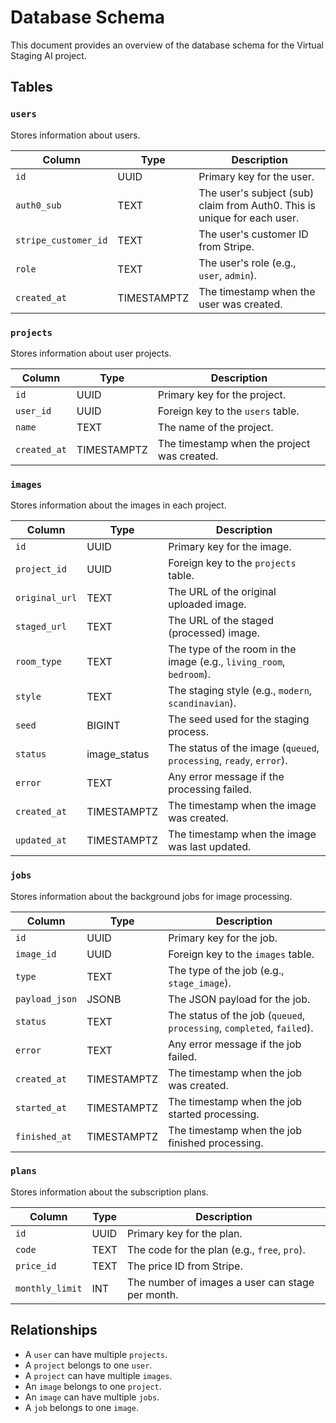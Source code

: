 # Database Schema

This document provides an overview of the database schema for the Virtual Staging AI project.

## Tables

### `users`

Stores information about users.

| Column               | Type        | Description                                                              |
| -------------------- | ----------- | ------------------------------------------------------------------------ |
| `id`                 | UUID        | Primary key for the user.                                                |
| `auth0_sub`          | TEXT        | The user's subject (sub) claim from Auth0. This is unique for each user. |
| `stripe_customer_id` | TEXT        | The user's customer ID from Stripe.                                      |
| `role`               | TEXT        | The user's role (e.g., `user`, `admin`).                                 |
| `created_at`         | TIMESTAMPTZ | The timestamp when the user was created.                                 |

### `projects`

Stores information about user projects.

| Column       | Type        | Description                                 |
| ------------ | ----------- | ------------------------------------------- |
| `id`         | UUID        | Primary key for the project.                |
| `user_id`    | UUID        | Foreign key to the `users` table.           |
| `name`       | TEXT        | The name of the project.                    |
| `created_at` | TIMESTAMPTZ | The timestamp when the project was created. |

### `images`

Stores information about the images in each project.

| Column         | Type         | Description                                                         |
| -------------- | ------------ | ------------------------------------------------------------------- |
| `id`           | UUID         | Primary key for the image.                                          |
| `project_id`   | UUID         | Foreign key to the `projects` table.                                |
| `original_url` | TEXT         | The URL of the original uploaded image.                             |
| `staged_url`   | TEXT         | The URL of the staged (processed) image.                            |
| `room_type`    | TEXT         | The type of the room in the image (e.g., `living_room`, `bedroom`). |
| `style`        | TEXT         | The staging style (e.g., `modern`, `scandinavian`).                 |
| `seed`         | BIGINT       | The seed used for the staging process.                              |
| `status`       | image_status | The status of the image (`queued`, `processing`, `ready`, `error`). |
| `error`        | TEXT         | Any error message if the processing failed.                         |
| `created_at`   | TIMESTAMPTZ  | The timestamp when the image was created.                           |
| `updated_at`   | TIMESTAMPTZ  | The timestamp when the image was last updated.                      |

### `jobs`

Stores information about the background jobs for image processing.

| Column         | Type        | Description                                                            |
| -------------- | ----------- | ---------------------------------------------------------------------- |
| `id`           | UUID        | Primary key for the job.                                               |
| `image_id`     | UUID        | Foreign key to the `images` table.                                     |
| `type`         | TEXT        | The type of the job (e.g., `stage_image`).                             |
| `payload_json` | JSONB       | The JSON payload for the job.                                          |
| `status`       | TEXT        | The status of the job (`queued`, `processing`, `completed`, `failed`). |
| `error`        | TEXT        | Any error message if the job failed.                                   |
| `created_at`   | TIMESTAMPTZ | The timestamp when the job was created.                                |
| `started_at`   | TIMESTAMPTZ | The timestamp when the job started processing.                         |
| `finished_at`  | TIMESTAMPTZ | The timestamp when the job finished processing.                        |

### `plans`

Stores information about the subscription plans.

| Column          | Type | Description                                      |
| --------------- | ---- | ------------------------------------------------ |
| `id`            | UUID | Primary key for the plan.                        |
| `code`          | TEXT | The code for the plan (e.g., `free`, `pro`).     |
| `price_id`      | TEXT | The price ID from Stripe.                        |
| `monthly_limit` | INT  | The number of images a user can stage per month. |

## Relationships

- A `user` can have multiple `projects`.
- A `project` belongs to one `user`.
- A `project` can have multiple `images`.
- An `image` belongs to one `project`.
- An `image` can have multiple `jobs`.
- A `job` belongs to one `image`.

